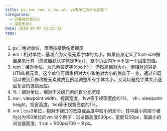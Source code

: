 ```yaml
---
title: px、em、rem、%、vw、wh、vm等单位有什么区别？
categories:
  - 层叠样式表CSS
  - 深度思考3
date: 2019-10-07 23:22:32
tags:
---
```



1. px：绝对单位，页面按精确像素展示
2. em：相对单位，基准点为父级元素字体的大小，如果自身定义了font-size按自身来计算（浏览器默认字体是16px），整个页面内1em不是一个固定的值。
3. rem：相对单位，为元素设定字体大小时，仍然是相对大小，但相对的只是HTML根元素。这个单位可谓集相对大小和绝对大小的优点于一身，通过它既可以做到只修改根元素就成比例地调整所有字体大小，又可以避免字体大小逐层复合的连锁反应。
4. %：相对单位，相对于父级元素的百分比宽度
5. vw：viewpoint width，视窗宽度，1vw等于视窗宽度的1%。 
   vh：viewpoint height，视窗高度，1vh等于视窗高度的1%。
6. vm；css3单位，相对于视口的宽度或高度中较小的那个。其中最小的那个被均分为100单位的vm 
   举个例子：浏览器高度900px，宽度1200px，取最小的浏览器高度，1 vm = 900px/100 = 9 px。


